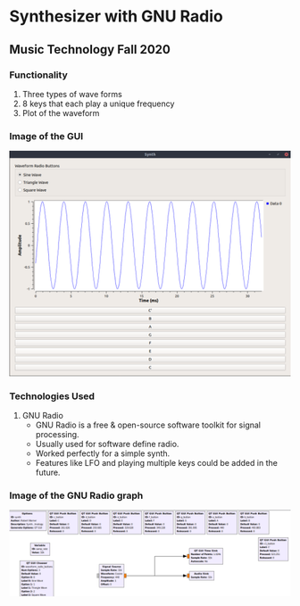 # Synthesizer with GNU Radio
## Music Technology Fall 2020

### Functionality 
1. Three types of wave forms
2. 8 keys that each play a unique frequency
3. Plot of the waveform

### Image of the GUI
![Synth GUI](https://github.com/robertwarner/MusicTechSynth/blob/master/imgs/waveform_image.png)


### Technologies Used
1. GNU Radio 
    * GNU Radio is a free & open-source software toolkit for signal processing.
    * Usually used for software define radio. 
    * Worked perfectly for a simple synth.
    * Features like LFO and playing multiple keys could be added in the future.

### Image of the GNU Radio graph
![GNU Radio Graph](https://github.com/robertwarner/MusicTechSynth/blob/master/imgs/gnu_radio_graph.png)